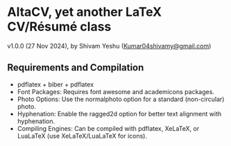 # AltaCV, yet another LaTeX CV/Résumé class

v1.0.0 (27 Nov 2024), by Shivam Yeshu (Kumar04shivamy@gmail.com)

## Requirements and Compilation

* pdflatex + biber + pdflatex
* Font Packages: Requires font awesome and academicons packages.
* Photo Options: Use the normalphoto option for a standard (non-circular) photo.
* Hyphenation: Enable the ragged2d option for better text alignment with hyphenation.
* Compiling Engines: Can be compiled with pdflatex, XeLaTeX, or LuaLaTeX (use XeLaTeX/LuaLaTeX for icons).
